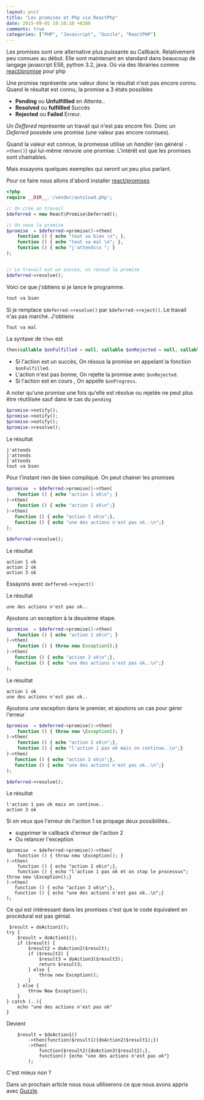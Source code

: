 ```yaml
---
layout: post
title: "Les promises et Php via ReactPhp"
date: 2015-09-05 19:10:10 +0200
comments: true
categories: ["PHP", "Javascript", "Guzzle", "ReactPHP"] 
---
```


Les promises sont une alternative plus puissante au Callback. Relativement peu connues au début. Elle sont maintenant en standard dans beaucoup de langage javascript ES6, python 3.2, java. Où via des librairies comme [react/promise](https://github.com/reactphp/promise) pour php

Une promise représente une valeur donc le résultat n'est pas encore connu.
Quand le résultat est connu,  la promise a 3 états possibles

 * **Pending** ou **Unfulfillled**  en Attente..
 * **Resolved** ou **fulfillled**  Succès
 * **Rejected** ou **Failed**  Erreur.
 
Un *Deffered* représente un travail qui n'est pas encore fini. Donc un *Deferred* possède une promise (une valeur pas encore connues).

Quand la valeur est connue, la promesse utilise un *handler* (en général `->then()`) qui lui-même renvoie une promise. L'intérêt est que les promises sont chainables.

Mais essayons quelques exemples qui seront un peu plus parlant.

Pour ce faire nous allons d'abord installer [react/promises](https://github.com/reactphp/promise)

``` php
<?php
require __DIR__.'/vendor/autoload.php';

// On crée un travail
$deferred = new React\Promise\Deferred();

// On veux la promise
$promise  = $deferred->promise()->then(
    function () { echo "tout va bien \n"; },
    function () { echo "tout va mal \n"; },
    function () { echo "j'attends\n "; }
);


// Le travail est un succes, on résoud la promise
$deferred->resolve(); 
```

Voici ce que j'obtiens si je lance le programme.

``` php
tout va bien
```

Si je remplace `$deferred->resolve()` par `$deferred->reject()`. Le travail n'as pas marché. J'obtiens 

``` php
Tout va mal
```
 <!--more-->

La syntaxe de `then` est 

``` php
then(callable $onFulfilled = null, callable $onRejected = null, callable $onProgress = null)
```

 * Si l'action est un succès, On résous la promise en appelant la fonction `$onFulfilled`.
 * L'action n'est pas bonne, On rejette la promise avec `$onRejected`.
 * Si l'action est en cours , On appelle `$onProgress`.

A noter qu'une promise une fois qu'elle est résolue ou rejetée ne peut plus être réutilisée sauf dans le cas du `pending`

``` php
$promise->notify();
$promise->notify();
$promise->notify();
$promise->resolve();
```

Le résultat

``` 
j'attends
j'attends
j'attends
tout va bien
```

Pour l'instant rien de bien compliqué. On peut chainer les promises

``` php 
$promise  = $deferred->promise()->then(
    function () { echo "action 1 ok\n"; }
)->then(
    function () { echo "action 2 ok\n";}
)->then(
   function () { echo "action 3 ok\n";},
   function () { echo "une des actions n'est pas ok..\n";}
);

$deferred->resolve();
```

Le résultat
```
action 1 ok
action 2 ok
action 3 ok
```

Essayons avec `deffered->reject()`

Le résultat 

```
une des actions n'est pas ok..
```

Ajoutons un exception à la deuxième étape.
``` php 
$promise  = $deferred->promise()->then(
    function () { echo "action 1 ok\n"; }
)->then(
    function () { throw new Exception();}
)->then(
   function () { echo "action 3 ok\n";},
   function () { echo "une des actions n'est pas ok..\n";}
);

```

Le résultat
```
action 1 ok
une des actions n'est pas ok..
```

Ajoutons une exception dans le premier, et ajoutons un cas pour gérer l'erreur
``` php
$promise  = $deferred->promise()->then(
    function () { throw new \Exception(); }
)->then(
    function () { echo "action 2 ok\n";},
    function () { echo "l'action 1 pas ok mais on continue..\n";}
)->then(
   function () { echo "action 3 ok\n";},
   function () { echo "une des actions n'est pas ok..\n";}
);

$deferred->resolve();
```

Le résultat
```
l'action 1 pas ok mais on continue..
action 3 ok
```

Si on veux que l'erreur de l'action 1 se propage deux possibilités..

 * supprimer le callback d'erreur de l'action 2
 * Ou relancer l'exception

```
$promise  = $deferred->promise()->then(
    function () { throw new \Exception(); }
)->then(
    function () { echo "action 2 ok\n";},
    function () { echo "l'action 1 pas ok et on stop le processus"; throw new \Exception();}
)->then(
   function () { echo "action 3 ok\n";},
   function () { echo "une des actions n'est pas ok..\n";}
);
```


Ce qui est intéressant dans les promises c'est que le code équivalent en procédural est pas génial.
```
 $result = doAction1();
try {
    $result = doAction1();
    if ($result) {
        $result2 = doAction2($result);
        if ($result2) {
            $result3 = doAction3($result3);
            return $result3;
        } else {
            throw new Exception();
        }
    } else {
        throw New Exception();
    }
} catch (..){
    echo "une des actions n'est pas ok"
}
```

Devient
```
    $result = $doAction1()
        ->then(function($result1){doAction2($result1);})
        ->then(
            function($result2){doAction3($result2);},
            function() {echo "une des actions n'est pas ok"}
        );
``` 

C'est mieux non ?

Dans un prochain article nous nous utiliserons ce que nous avons appris avec [Guzzle](http://guzzle.readthedocs.org/en/latest/).
